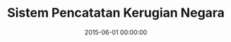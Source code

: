 ---
layout: inner
position: left
title: 'Sistem Pencatatan Kerugian Negara'
lead_text: "A web-based information system to manage information of company's asset thefts and losses."
tags: ['MySQL', 'PHP', 'Javascript', 'HTML, CSS']
featured_image: ['/img/posts/sikena-min.png']
date: 2015-06-01 00:00:00
categories: ['Web']
project_link: ''
button_icon: ''
button_text: ''
order: 6
visible: 1
company: 'Aditya Arta Abadi, PT'
---